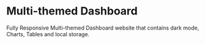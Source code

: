 # Multi-themed Dashboard
Fully Responsive Multi-themed Dashboard website that contains dark mode, Charts, Tables and local storage.
